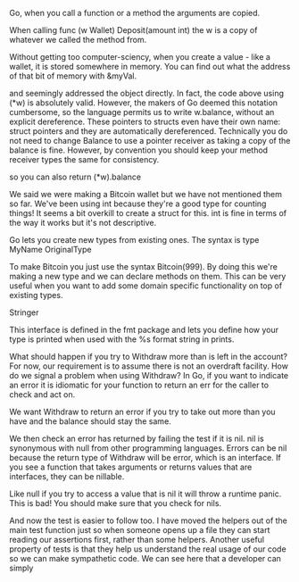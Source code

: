  Go, when you call a function or a method the arguments are copied.

When calling func (w Wallet) Deposit(amount int) the w is a copy of whatever we called the method from.

Without getting too computer-sciency, when you create a value - like a wallet, it is stored somewhere in memory. You can find out what the address of that bit of memory with &myVal.

and seemingly addressed the object directly. In fact, the code above using (*w) is absolutely valid. However, the makers of Go deemed this notation cumbersome, so the language permits us to write w.balance, without an explicit dereference. These pointers to structs even have their own name: struct pointers and they are automatically dereferenced.
Technically you do not need to change Balance to use a pointer receiver as taking a copy of the balance is fine. However, by convention you should keep your method receiver types the same for consistency.

so you can also return (*w).balance

We said we were making a Bitcoin wallet but we have not mentioned them so far. We've been using int because they're a good type for counting things!
It seems a bit overkill to create a struct for this. int is fine in terms of the way it works but it's not descriptive.

Go lets you create new types from existing ones.
The syntax is type MyName OriginalType

To make Bitcoin you just use the syntax Bitcoin(999).
By doing this we're making a new type and we can declare methods on them. This can be very useful when you want to add some domain specific functionality on top of existing types.

Stringer

This interface is defined in the fmt package and lets you define how your type is printed when used with the %s format string in prints.

What should happen if you try to Withdraw more than is left in the account? For now, our requirement is to assume there is not an overdraft facility.
How do we signal a problem when using Withdraw?
In Go, if you want to indicate an error it is idiomatic for your function to return an err for the caller to check and act on.

We want Withdraw to return an error if you try to take out more than you have and the balance should stay the same.

We then check an error has returned by failing the test if it is nil.
nil is synonymous with null from other programming languages. Errors can be nil because the return type of Withdraw will be error, which is an interface. If you see a function that takes arguments or returns values that are interfaces, they can be nillable.

Like null if you try to access a value that is nil it will throw a runtime panic. This is bad! You should make sure that you check for nils.

And now the test is easier to follow too.
I have moved the helpers out of the main test function just so when someone opens up a file they can start reading our assertions first, rather than some helpers.
Another useful property of tests is that they help us understand the real usage of our code so we can make sympathetic code. We can see here that a developer can simply 